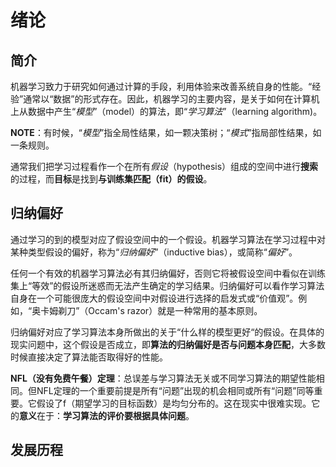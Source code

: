 # 绪论

## 简介

机器学习致力于研究如何通过计算的手段，利用体验来改善系统自身的性能。“经验”通常以“数据”的形式存在。因此，机器学习的主要内容，是关于如何在计算机上从数据中产生“*模型*”（model）的算法，即“*学习算法*”（learning algorithm)。

**NOTE**：有时候，“*模型*”指全局性结果，如一颗决策树；“*模式*”指局部性结果，如一条规则。

通常我们把学习过程看作一个在所有*假设*（hypothesis）组成的空间中进行**搜索**的过程，而**目标**是找到**与训练集匹配（fit）的假设**。

## 归纳偏好

通过学习的到的模型对应了假设空间中的一个假设。机器学习算法在学习过程中对某种类型假设的偏好，称为“*归纳偏好*”（inductive bias），或简称“*偏好*”。

任何一个有效的机器学习算法必有其归纳偏好，否则它将被假设空间中看似在训练集上“等效”的假设所迷惑而无法产生确定的学习结果。归纳偏好可以看作学习算法自身在一个可能很庞大的假设空间中对假设进行选择的启发式或“价值观”。例如，“奥卡姆剃刀”（Occam's razor）就是一种常用的基本原则。

归纳偏好对应了学习算法本身所做出的关于“什么样的模型更好“的假设。在具体的现实问题中，这个假设是否成立，即**算法的归纳偏好是否与问题本身匹配**，大多数时候直接决定了算法能否取得好的性能。

**NFL（没有免费午餐）定理**：总误差与学习算法无关或不同学习算法的期望性能相同。但NFL定理的一个重要前提是所有“问题”出现的机会相同或所有“问题”同等重要。它假设了f（期望学习的目标函数）是均匀分布的。这在现实中很难实现。它的**意义**在于：**学习算法的评价要根据具体问题**。

## 发展历程



